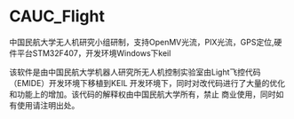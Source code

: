 # CAUC_Flight
中国民航大学无人机研究小组研制，支持OpenMV光流，PIX光流，GPS定位,硬件平台STM32F407，开发环境Windows下keil

该软件是由中国民航大学机器人研究所无人机控制实验室由Light飞控代码（EMIDE）开发环境下移植到KEIL
开发环境下，同时对改代码进行了大量的优化和功能上的增加。该代码的解释权由中国民航大学所有，禁止
商业使用，同时如有使用请注明出处。
